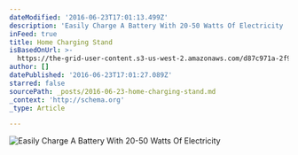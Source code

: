 ```yaml
---
dateModified: '2016-06-23T17:01:13.499Z'
description: 'Easily Charge A Battery With 20-50 Watts Of Electricity '
inFeed: true
title: Home Charging Stand
isBasedOnUrl: >-
  https://the-grid-user-content.s3-us-west-2.amazonaws.com/d87c971a-2f9c-49c5-a1d2-6ae6fbdd88b1.jpg
author: []
datePublished: '2016-06-23T17:01:27.089Z'
starred: false
sourcePath: _posts/2016-06-23-home-charging-stand.md
_context: 'http://schema.org'
_type: Article

---
```

![Easily Charge A Battery With 20-50 Watts Of Electricity ](https://the-grid-user-content.s3-us-west-2.amazonaws.com/d87c971a-2f9c-49c5-a1d2-6ae6fbdd88b1.jpg)